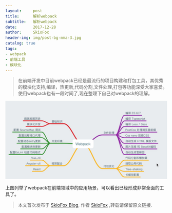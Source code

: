 ```yaml
---
layout:     post
title:      解析webpack
subtitle:   解析webpack
date:       2017-12-28
author:     SkioFox
header-img: img/post-bg-mma-3.jpg
catalog: true
tags:
- webpack
- 前端工具
- 模块化
---
```


>在前端开发中目前webpack已经是最流行的项目构建和打包工具，其优秀的模块化支持,编译，热更新,代码分割,文件处理,打包等功能深受大家喜爱。使用webpack也有一段时间了,现在整理下自己对webpack的理解。

![avatar](/img/webpack/work.jpg)

上图列举了webpack在前端领域中的应用场景，可以看出已经形成非常全面的工具了。


> 本文首次发布于 [SkioFox Blog](http://blog.skiofox.top), 作者 [SkioFox](https://github.com/LoverFancy/) ,转载请保留原文链接.
